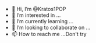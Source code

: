 - 👋 Hi, I’m @Kratos1POP
- 👀 I’m interested in ...
- 🌱 I’m currently learning ...
- 💞️ I’m looking to collaborate on ...
- 📫 How to reach me ...Don't try

<!---
Kratos1POP/Kratos1POP is a ✨ special ✨ repository because its `README.md` (this file) appears on your GitHub profile.
You can click the Preview link to take a look at your changes.
--->

